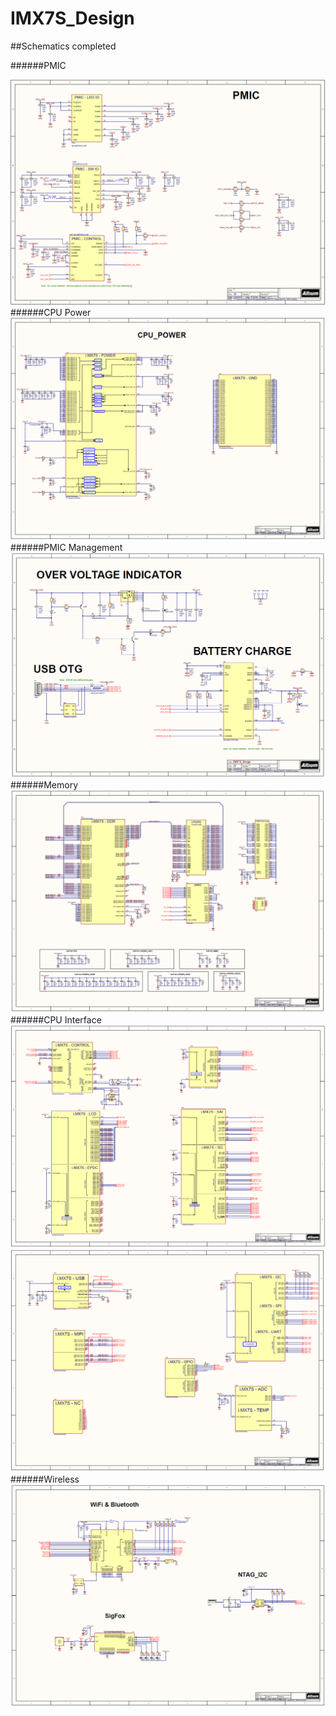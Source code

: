 # IMX7S_Design

##Schematics completed

######PMIC

![PMIC](PMIC.PNG)
######CPU Power
![CPU_POWER](CPU_POWER.PNG)
######PMIC Management
![POWER](POWER.PNG)
######Memory
![MEMORY](MEMORY.PNG)
######CPU Interface
![CPU_INTERFACE1](CPU_INTERFACE1.PNG)
![CPU_INTERFACE2](CPU_INTERFACE2.PNG)
######Wireless
![WIRELESS](WIRELESS.PNG)